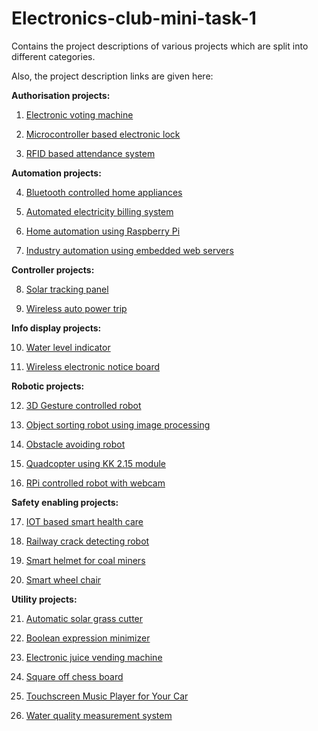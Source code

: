 # Electronics-club-mini-task-1
Contains the project descriptions of various projects which are split into different categories.

Also, the project description links are given here:

__Authorisation projects:__

1. [Electronic voting machine](https://github.com/Ruban-VP/Electronics-club-mini-task-1/blob/master/Authorisation%20projects/Electronic%20voting%20machine.md)

2. [Microcontroller based electronic lock](https://github.com/Ruban-VP/Electronics-club-mini-task-1/blob/master/Authorisation%20projects/Microcontroller%20based%20electronic%20lock.md)

3. [RFID based attendance system](https://github.com/Ruban-VP/Electronics-club-mini-task-1/blob/master/Authorisation%20projects/RFID%20based%20attendance%20system.md)

__Automation projects:__

4. [Bluetooth controlled home appliances](https://github.com/Ruban-VP/Electronics-club-mini-task-1/blob/master/Automation%20projects/%20Bluetooth%20controlled%20home%20appliances.md)

5. [Automated electricity billing system](https://github.com/Ruban-VP/Electronics-club-mini-task-1/blob/master/Automation%20projects/Automated%20electricity%20billing%20system.md)

6. [Home automation using Raspberry Pi](https://github.com/Ruban-VP/Electronics-club-mini-task-1/blob/master/Automation%20projects/Home%20automation%20using%20Raspberry%20Pi.md)

7. [Industry automation using embedded web servers](https://github.com/Ruban-VP/Electronics-club-mini-task-1/blob/master/Automation%20projects/Industry%20automation%20using%20embedded%20web%20servers.md)

__Controller projects:__

8. [Solar tracking panel](https://github.com/Ruban-VP/Electronics-club-mini-task-1/blob/master/Controller%20projects/Solar%20tracking%20panel.md)

9. [Wireless auto power trip](https://github.com/Ruban-VP/Electronics-club-mini-task-1/blob/master/Controller%20projects/Wireless%20auto%20power%20trip.md)

__Info display projects:__

10. [Water level indicator](https://github.com/Ruban-VP/Electronics-club-mini-task-1/blob/master/Info%20display%20projects/Water%20level%20indicator.docx)

11. [Wireless electronic notice board](https://github.com/Ruban-VP/Electronics-club-mini-task-1/blob/master/Info%20display%20projects/Wireless%20electronic%20notice%20board.md)

__Robotic projects:__

12. [3D Gesture controlled robot](https://github.com/Ruban-VP/Electronics-club-mini-task-1/blob/master/Robotic%20projects/3D%20Gesture%20controlled%20robot.md)

13. [Object sorting robot using image processing](https://github.com/Ruban-VP/Electronics-club-mini-task-1/blob/master/Robotic%20projects/Object%20sorting%20robot%20using%20image%20processing.md)

14. [Obstacle avoiding robot](https://github.com/Ruban-VP/Electronics-club-mini-task-1/blob/master/Robotic%20projects/Obstacle%20avoiding%20robot.md)

15. [Quadcopter using KK 2.15 module](https://github.com/Ruban-VP/Electronics-club-mini-task-1/blob/master/Robotic%20projects/Quadcopter%20using%20KK%202.15%20module.md)

16. [RPi controlled robot with webcam](https://github.com/Ruban-VP/Electronics-club-mini-task-1/blob/master/Robotic%20projects/RPi%20controlled%20robot%20with%20webcam.md)

__Safety enabling projects:__

17. [IOT based smart health care](https://github.com/Ruban-VP/Electronics-club-mini-task-1/blob/master/Safety%20enabling%20projects/IOT%20based%20smart%20health%20care.md)

18. [Railway crack detecting robot](https://github.com/Ruban-VP/Electronics-club-mini-task-1/blob/master/Safety%20enabling%20projects/Railway%20crack%20detecting%20robot.md)

19. [Smart helmet for coal miners](https://github.com/Ruban-VP/Electronics-club-mini-task-1/blob/master/Safety%20enabling%20projects/Smart%20helmet%20for%20coal%20miners.md)

20. [Smart wheel chair](https://github.com/Ruban-VP/Electronics-club-mini-task-1/blob/master/Safety%20enabling%20projects/Smart%20wheel%20chair.md)

__Utility projects:__

21. [Automatic solar grass cutter](https://github.com/Ruban-VP/Electronics-club-mini-task-1/blob/master/Utility%20projects/Automatic%20solar%20grass%20cutter.md)

22. [Boolean expression minimizer](https://github.com/Ruban-VP/Electronics-club-mini-task-1/blob/master/Utility%20projects/Boolean%20expression%20minimizer.md)

23. [Electronic juice vending machine](https://github.com/Ruban-VP/Electronics-club-mini-task-1/blob/master/Utility%20projects/Electronic%20juice%20vending%20machine.md)

24. [Square off chess board](https://github.com/Ruban-VP/Electronics-club-mini-task-1/blob/master/Utility%20projects/Square%20off%20chess%20board.md)

25. [Touchscreen Music Player for Your Car](https://github.com/Ruban-VP/Electronics-club-mini-task-1/blob/master/Utility%20projects/Touchscreen%20Music%20Player%20for%20Your%20Car.MD)

26. [Water quality measurement system](https://github.com/Ruban-VP/Electronics-club-mini-task-1/blob/master/Utility%20projects/Water%20quality%20measurement%20system.md)
